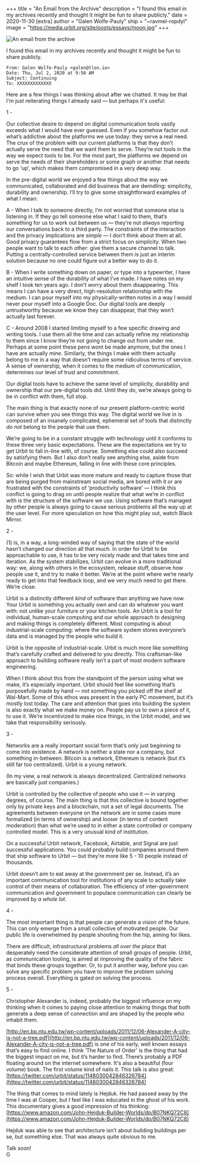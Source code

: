 +++
title = "An Email from the Archive"
description = "I found this email in my archives recently and thought it might be fun to share publicly."
date = 2020-11-30
[extra]
author = "Galen Wolfe-Pauly"
ship = "~ravmel-ropdyl"
image = "https://media.urbit.org/site/posts/essays/moon.jpg"
+++

![An email from the archive](https://media.urbit.org/site/posts/essays/moon.jpg)

I found this email in my archives recently and thought it might be fun to share publicly.

```
From: Galen Wolfe-Pauly <galen@tlon.io>
Date: Thu, Jul 2, 2020 at 9:50 AM
Subject: Continuing
To: XXXXXXXXXXXXX
```

Here are a few things I was thinking about after we chatted. It may be that I'm just reiterating things I already said — but perhaps it's useful:

1 -

Our collective desire to depend on digital communication tools vastly exceeds what I would have ever guessed. Even if you somehow factor out what’s addictive about the platforms we use today: they serve a real need. The crux of the problem with our current platforms is that they don’t actually serve the need that we want them to serve. They’re not tools in the way we expect tools to be. For the most part, the platforms we depend on serve the needs of their shareholders or some graph or another that needs to go ‘up’, which makes them compromised in a very deep way.

In the pre-digital world we enjoyed a few things about the way we communicated, collaborated and did business that are dwindling: simplicity, durability and ownership. I’ll try to give some straightforward examples of what I mean:

A - When I talk to someone directly, I’m not worried that someone else is listening in. If they go tell someone else what I said to them, that’s something for us to work out between us — they’re not *always* reporting our conversations back to a third party. The constraints of the interaction and the privacy implications are *simple* — I don’t think about them at all. Good privacy guarantees flow from a strict focus on simplicity. When two people want to talk to each other: give them a secure channel to talk. Putting a centrally-controlled service between them is just an interim solution because no one could figure out a better way to do it.

B - When I write something down on paper, or type into a typewriter, I have an intuitive sense of the durability of what I’ve made. I have notes on my shelf I took ten years ago. I don’t worry about them disappearing. This means I can have a very direct, high-resolution relationship with the medium. I can pour myself into my physically-written notes in a way I would never pour myself into a Google Doc. Our digital tools are deeply untrustworthy because we know they can disappear, that they won’t actually last forever.

C - Around 2008 I started limiting myself to a few specific drawing and writing tools. I use them all the time and can actually refine my relationship to them since I know they’re not going to change out from under me. Perhaps at some point these pens wont be made anymore, but the ones I have are actually *mine*. Similarly, the things I make with them actually belong to me in a way that doesn’t require some ridiculous terms of service. A sense of ownership, when it comes to the medium of communication, determines our level of trust and commitment.

Our digital tools have to achieve the same level of simplicity, durability and ownership that our pre-digital tools did. Until they do, we’re always going to be in conflict with them, full stop.

The main thing is that exactly none of our present platform-centric world can survive when you see things this way. The digital world we live in is composed of an insanely complicated, ephemeral set of tools that distinctly *do not* belong to the people that use them.

We’re going to be in a constant struggle with technology until it conforms to these three very basic expectations. These are the expectations we try to get Urbit to fall in-line with, of course. Something else could also succeed by satisfying them. But I also don’t really see anything else, aside from Bitcoin and maybe Ethereum, falling in line with these core principles.

So: while I wish that Urbit was more mature and ready to capture those that are being purged from mainstream social media, are bored with it or are frustrated with the constraints of ‘productivity software’ — I think this conflict is going to drag on until people realize that what we’re in conflict with is the structure of the software we use. Using software that’s managed by other people is always going to cause serious problems all the way up at the user level. For more speculation on how this might play out, watch Black Mirror.


2 -

(1) is, in a way, a long-winded way of saying that the state of the world hasn’t changed our direction all that much. In order for Urbit to be approachable to use, it has to be very nicely made and that takes time and iteration. As the system stabilizes, Urbit can evolve in a more traditional way: we, along with others in the ecosystem, release stuff, observe how people use it, and try to make it better. We’re at the point where we’re nearly ready to get into that feedback loop, and we very much need to get there. We’re close.

Urbit is a distinctly different *kind* of software than anything we have now. Your Urbit is something you actually own and can do whatever you want with: not unlike your furniture or your kitchen tools. An Urbit is a tool for individual, human-scale computing and our whole approach to designing and making things is completely different. Most computing is about industrial-scale computing: where the software system stores everyone’s data and is managed by the people who build it.

Urbit is the opposite of industrial-scale. Urbit is much more like something that’s carefully crafted and delivered to you directly. This craftsman-like approach to building software really isn’t a part of most modern software engineering.

When I think about this from the standpoint of the person using what we make, it’s especially important. Urbit should feel like something that’s purposefully made by hand — not something you picked off the shelf at Wal-Mart. Some of this ethos was present in the early PC movement, but it’s mostly lost today. The care and attention that goes into building the system is also exactly what we make money on. People pay us to own a piece of it, to use it. We’re incentivized to make nice things, in the Urbit model, and we take that responsibility seriously.


3 -

Networks are a really important social form that’s only just beginning to come into existence. A network is neither a state nor a company, but something in-between. Bitcoin is a network, Ethereum is network (but it’s still far too centralized). Urbit is a young network.

(In my view, a real network is always decentralized. Centralized networks are basically just companies.)

Urbit is controlled by the collective of people who use it — in varying degrees, of course. The main thing is that this collective is bound together only by private keys and a blockchain, not a set of legal documents. The agreements between everyone on the network are in some cases more formalized (in terms of ownership) and looser (in terms of content moderation) than what we’re used to in either a state controlled or company controlled model. This is a very unusual kind of institution.

On a successful Urbit network, Facebook, Airtable, and Signal are just successful applications. You could probably build companies around them that ship software to Urbit — but they’re more like 5 - 10 people instead of thousands.

Urbit doesn’t aim to eat away at the government per se. Instead, it’s an important communication tool for institutions of any scale to actually take control of their means of collaboration. The efficiency of inter-government communication and government to populace communication can clearly be improved by *a whole lot*.


4 -

The most important thing is that people can generate a vision of the future. This can only emerge from a small collective of motivated people. Our public life is overwhelmed by people shooting from the hip, aiming for likes.

There are difficult, infrastructural problems *all over the place* that desperately need the considerate attention of small groups of people. Urbit, as communication tooling, is aimed at improving the quality of the fabric that binds these groups together. Or, to put it another way, before you can solve any specific problem you have to improve the problem solving process overall. Everything is gated on solving the process.


5 -

Christopher Alexander is, indeed, probably the biggest influence on my thinking when it comes to paying close attention to making things that both generate a deep sense of connection and are shaped by the people who inhabit them.

[http://en.bp.ntu.edu.tw/wp-content/uploads/2011/12/06-Alexander-A-city-is-not-a-tree.pdf](http://en.bp.ntu.edu.tw/wp-content/uploads/2011/12/06-Alexander-A-city-is-not-a-tree.pdf) is one of his early, well known essays that’s easy to find online. I think ‘The Nature of Order’ is the thing that had the biggest impact on me, but it’s harder to find. There’s probably a PDF floating around on the internet somewhere. It's also a beautiful (four volume) book. The first volume kind of nails it. This talk is also great: [https://twitter.com/urbit/status/1148030042846326784](https://twitter.com/urbit/status/1148030042846326784)

The thing that comes to mind lately is Hejduk. He had passed away by the time I was at Cooper, but I feel like I was educated in the ghost of his work. This documentary gives a good impression of his thinking: [https://www.amazon.com/John-Hejduk-Builder-Worlds/dp/B07NKQ72C8](https://www.amazon.com/John-Hejduk-Builder-Worlds/dp/B07NKQ72C8)

Hejduk was able to see that architecture isn’t about building buildings per se, but something else. That was always quite obvious to me.


Talk soon!  
G
